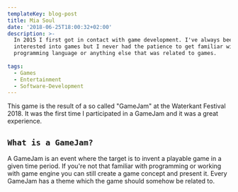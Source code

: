 ```yaml
---
templateKey: blog-post
title: Mia Soul
date: '2018-06-25T18:00:32+02:00'
description: >-
  In 2015 I first got in contact with game development. I've always been
  interested into games but I never had the patience to get familiar with a
  programming language or anything else that was related to games.
   
tags:
  - Games
  - Entertainment
  - Software-Development
---
```

This game is the result of a so called "GameJam" at the Waterkant Festival 2018. It was the first time I participated in a GameJam and it was a great experience.

## **`What is a GameJam?`**

A GameJam is an event where the target is to invent a playable game in a given time period. If you're not that familiar with programming or working with game engine you can still create a game concept and present it. Every GameJam has a theme which the game should somehow be related to.

